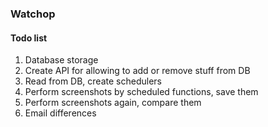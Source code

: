 ### Watchop

#### Todo list
1. Database storage
2. Create API for allowing to add or remove stuff from DB
3. Read from DB, create schedulers
4. Perform screenshots by scheduled functions, save them
5. Perform screenshots again, compare them
6. Email differences